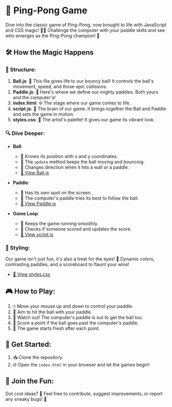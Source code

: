 # 🏓 Ping-Pong Game

Dive into the classic game of Ping-Pong, now brought to life with JavaScript and CSS magic! 🎩✨ Challenge the computer with your paddle skills and see who emerges as the Ping-Pong champion! 🥇

## 🛠 How the Magic Happens

### 📂 Structure:

1. **Ball.js**: 🎾 This file gives life to our bouncy ball! It controls the ball's movement, speed, and those epic collisions.
2. **Paddle.js**: 🏏 Here's where we define our mighty paddles. Both yours and the computer's!
3. **index.html**: 🌐 The stage where our game comes to life.
4. **script.js**: 🧠 The brain of our game. It brings together the Ball and Paddle and sets the game in motion.
5. **styles.css**: 🎨 The artist's palette! It gives our game its vibrant look.

### 🔍 Dive Deeper:

- **Ball**:
  - 📍 Knows its position with x and y coordinates.
  - 🔄 The `update` method keeps the ball moving and bouncing.
  - 🚀 Changes direction when it hits a wall or a paddle.
  - [🔗 View Ball.js](https://github.com/AdityaOjhalang/Ping-Pong/blob/main/Ball.js)

- **Paddle**:
  - 📍 Has its own spot on the screen.
  - 🤖 The computer's paddle tries its best to follow the ball.
  - [🔗 View Paddle.js](https://github.com/AdityaOjhalang/Ping-Pong/blob/main/Paddle.js)

- **Game Loop**:
  - 🔄 Keeps the game running smoothly.
  - 🎯 Checks if someone scored and updates the score.
  - [🔗 View script.js](https://github.com/AdityaOjhalang/Ping-Pong/blob/main/script.js)

### 🎨 Styling:

Our game isn't just fun, it's also a treat for the eyes! 🌈 Dynamic colors, contrasting paddles, and a scoreboard to flaunt your wins!

- [🔗 View styles.css](https://github.com/AdityaOjhalang/Ping-Pong/blob/main/styles.css)

## 🎮 How to Play:

1. 🖱 Move your mouse up and down to control your paddle.
2. 🥅 Aim to hit the ball with your paddle.
3. 🤖 Watch out! The computer's paddle is out to get the ball too.
4. 🎉 Score a point if the ball goes past the computer's paddle.
5. 🔄 The game starts fresh after each point.

## 🚀 Get Started:

1. 📥 Clone the repository.
2. 🌐 Open the `index.html` in your browser and let the games begin!

## 🤝 Join the Fun:

Got cool ideas? 🚀 Feel free to contribute, suggest improvements, or report any sneaky bugs! 🐛

